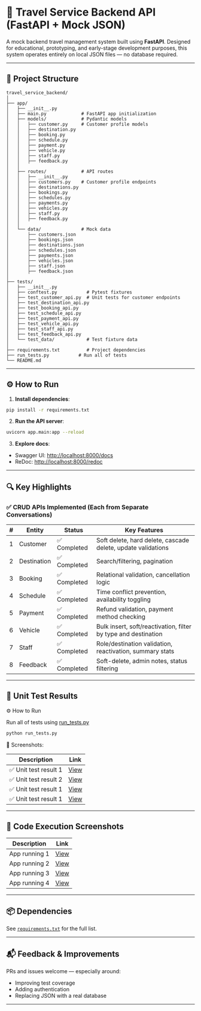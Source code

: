 # 🧭 Travel Service Backend API (FastAPI + Mock JSON)

A mock backend travel management system built using **FastAPI**. Designed for educational, prototyping, and early-stage development purposes, this system operates entirely on local JSON files — no database required.

---

## 📁 Project Structure

```
travel_service_backend/
│
├── app/
│   ├── __init__.py
│   ├── main.py             # FastAPI app initialization
│   ├── models/             # Pydantic models
│   │   ├── customer.py     # Customer profile models
│   │   ├── destination.py
│   │   ├── booking.py
│   │   ├── schedule.py
│   │   ├── payment.py
│   │   ├── vehicle.py
│   │   ├── staff.py
│   │   ├── feedback.py
│   │
│   ├── routes/             # API routes
│   │   ├── __init__.py
│   │   ├── customers.py    # Customer profile endpoints
│   │   ├── destinations.py
│   │   ├── bookings.py
│   │   ├── schedules.py
│   │   ├── payments.py
│   │   ├── vehicles.py
│   │   ├── staff.py
│   │   ├── feedback.py
│   │
│   └── data/               # Mock data
│       ├── customers.json
│       ├── bookings.json
│       ├── destinations.json
│       ├── schedules.json
│       ├── payments.json
│       ├── vehicles.json
│       ├── staff.json
│       ├── feedback.json
│
├── tests/
│   ├── __init__.py
│   ├── conftest.py           # Pytest fixtures
│   ├── test_customer_api.py  # Unit tests for customer endpoints
│   ├── test_destination_api.py
│   ├── test_booking_api.py
│   ├── test_schedule_api.py
│   ├── test_payment_api.py
│   ├── test_vehicle_api.py
│   ├── test_staff_api.py
│   ├── test_feedback_api.py
│   └── test_data/            # Test fixture data
│
├── requirements.txt          # Project dependencies
├── run_tests.py           # Run all of tests
└── README.md
```

---

## ⚙️ How to Run

1. **Install dependencies**:

```bash
pip install -r requirements.txt
```

2. **Run the API server**:

```bash
uvicorn app.main:app --reload
```

3. **Explore docs**:

* Swagger UI: [http://localhost:8000/docs](http://localhost:8000/docs)
* ReDoc: [http://localhost:8000/redoc](http://localhost:8000/redoc)

---

## 🔍 Key Highlights

### ✅ CRUD APIs Implemented (Each from Separate Conversations)

| # | Entity      | Status      | Key Features                                                   |
| - | ----------- | ----------- | -------------------------------------------------------------- |
| 1 | Customer    | ✅ Completed | Soft delete, hard delete, cascade delete, update validations   |
| 2 | Destination | ✅ Completed | Search/filtering, pagination                                   |
| 3 | Booking     | ✅ Completed | Relational validation, cancellation logic                      |
| 4 | Schedule    | ✅ Completed | Time conflict prevention, availability toggling                |
| 5 | Payment     | ✅ Completed | Refund validation, payment method checking                     |
| 6 | Vehicle     | ✅ Completed | Bulk insert, soft/reactivation, filter by type and destination |
| 7 | Staff       | ✅ Completed | Role/destination validation, reactivation, summary stats       |
| 8 | Feedback    | ✅ Completed | Soft-delete, admin notes, status filtering                     |

---

## 🧪 Unit Test Results
⚙️ How to Run

Run all of tests using [run_tests.py](https://github.com/riku-k061/travel-backend/blob/main/run_tests.py) 

```bash
python run_tests.py 
```

📸 Screenshots:

| Description          | Link                                                                                          |
| -------------------- | --------------------------------------------------------------------------------------------- |
| ✅ Unit test result 1 | [View](https://drive.google.com/file/d/124hb2BF6CxIzBxKzcAs8c8RdarwYrifu/view?usp=drive_link) |
| ✅ Unit test result 2 | [View](https://drive.google.com/file/d/1jgJDvkiMBQJWsLQ2WDwTRjq7OGR4H405/view?usp=drive_link) |
| ✅ Unit test result 1 | [View](https://drive.google.com/file/d/1372gpy3erpJxuy2pKelKyLmTQKwCIwsu/view?usp=drive_link) |
| ✅ Unit test result 1 | [View](https://drive.google.com/file/d/1Gt8nPOX5DWE4tc03HFCJzpVnFheQNFtY/view?usp=drive_link) |

---

## 🚀 Code Execution Screenshots

| Description   | Link                                                                                          |
| ------------- | --------------------------------------------------------------------------------------------- |
| App running 1 | [View](https://drive.google.com/file/d/1UXcjBJBxMaM1VE_EFvjoP5T9-dScxwE-/view?usp=drive_link) |
| App running 2 | [View](https://drive.google.com/file/d/1lyFMQhh-m4H5LILV4TBy7wRhfLJYIFnl/view?usp=drive_link) |
| App running 3 | [View](https://drive.google.com/file/d/1p2i3jpHPAt57y52g-9bVK3LEeHUkHT4P/view?usp=drive_link) |
| App running 4 | [View](https://drive.google.com/file/d/1EUUHl2j7c1hD2RUbCSIHCG8VZh5NyuVw/view?usp=drive_link) |

---

## 📦 Dependencies

See [`requirements.txt`](./requirements.txt) for the full list.

---

## 📬 Feedback & Improvements

PRs and issues welcome — especially around:

* Improving test coverage
* Adding authentication
* Replacing JSON with a real database

---

